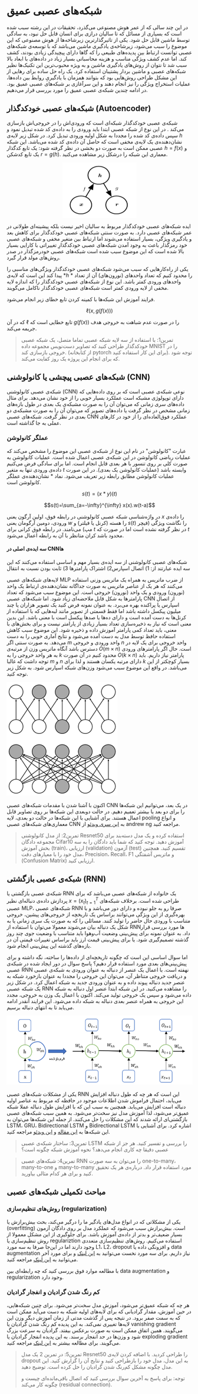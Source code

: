 # شبکه‌های عصبی عمیق

در این چند سالی که از عمر هوش مصنوعی می‌گذرد، تحقیقات در این رشته سبب شده است که بسیاری از مسائل که تا سالیان درازی برای انسان قابل حل نبود، به سادگی توسط ماشین قابل حل شود. یکی از تاثیرگذارترین زیرشاخه‌ها از هوش مصنوعی که این موضوع را سبب می‌شود، زیرشاخه‌ی یادگیری ماشین می‌باشد که با توسعه‌ی شبکه‌های عصبی توانست ارتباط بین پدیده‌های طبیعی را که گاها دارای پیچیدگی زیادی بودند، کشف کند. اما عدم کشف ویژگی مناسب و هزینه محاسباتی بسیار زیاد در داده‌های با ابعاد بالا سبب شد تا نتوان از روش‌های یادگیری ماشین و به ویژه محبوب‌ترین این تکنیک‌ها نظیر شبکه‌های عصبی و ماشین بردار پشتیبان استفاده کرد. یک راه حل ساده برای رهایی از این مشکل طراحی روش‌هایی بود که بتوانند همزمان با یادگیریِ روابط بین داده‌ها، عملیات استخراج ویژگی را نیز انجام دهند و این سرآغازی بر شبکه‌های عصبی عمیق بود. در ادامه چندین شبکه‌ی عصبی عمیق را مورد بررسی قرار می‌دهیم.

## شبکه‌های عصبی خودکدگذار (Autoencoder)

شبکه‌ی عصبی خودکدگذار شبکه‌ای است که ورودی‌اش را در خروجی‌اش بازسازی می‌کند . در این نوع از شبکه عصبی ابتدا باید ورودی را به داده‌ی کد شده تبدیل نمود و سپس داده‌ی کد شده را مجددا به شکل اولیه ورودی تبدیل کرد. در شکل زیر لایه‌ی $h$ نشان‌دهنده‌ی یک لایه‌ی مخفی است که حاصل آن داده‌ی کد شده می‌باشد. این شبکه عصبی ممکن است به صورت دو بخشی در نظر گرفته شود: یک تابع کدگذار  $h=f(x)$ و یک تابع کدشکن $r=g(h)$. معماری این شبکه را درشکل زیر مشاهده می‌کنید.

 <img src="./autoencoder.png" alt="Picture" width="200" height="150" style="display: block; margin: 0 auto" />

ایده‌ شبکه‌های عصبی خودکدگذار مربوط به سالیان اخیر نیست بلکه پیشینه‌ای طولانی در عمر شبکه‌های عصبی دارد. به صورت سنتی شبکه‌های عصبی خودکدگذار برای کاهش بعد و یادگیری ویژگی، بسیار استفاده می‌شوند اما ارتباط بین متغیر مخفی و شبکه‌های عصبی خود رمزگذار باعث به وجود آمدن شبکه‌های عصبی خودکدگذارِ تغییراتی با کارایی بسیار بالا شده است که این موضوع سبب شده است شبکه‌های عصبی خودرمزگذار در صدر روش‌های مولد قرار گیرد.

یکی از راه‌کارهایی که سبب می‌شود شبکه‌های عصبی خودکدگذار ویژگی‌های مناسبی را پیدا کند این است که لایه‌ی *$h$ * را محدود کنیم که تعداد واحدهای (نورون‌های) آن از تعداد واحدهای ورودی کمتر باشد. این نوع از شبکه‌های عصبی خودکدگذار را که اندازه لایه مخفی از لایه ورودی کمتر است شبکه‌های عصبی خودکدگذار ناکامل می‌گویند. 

فرایند آموزش این شبکه‌ها با کمینه کردن تابع خطای زیر انجام می‌شود. 

$$\ell(x, g(f(x)))$$

که در آن $\ell$ تابع خطایی است که $g(f(x))$ را در صورت عدم شباهت به خروجی هدف جریمه می‌کند.



> تمرین1:  با استفاده از سه لایه شبکه عصبی تماما متصل، یک شبکه عصبی خودکدگذار طراحی کنید که تصاویر دست‌نویس مجموعه داده MNIST را در خروجی بازسازی کند. (از کتابخانه pytorch برای این کار استفاده کنید). توجه شود که برای انجام این پروژه یک روز کفایت می‌کند.





## شبکه‌های عصبی پیچشی یا کانولوشنی (CNN)

شبکه‌ی عصبی کانولوشنی (CNN)  نوعی شبکه‌ی عصبی است که بر روی داده‌هایی که دارای توپولوژی مشبکه است عملکرد بسیار خوبی را از خود نشان می‌دهد. برای مثال داده‌های سری زمانی که می‌توان آن را به صورت مشبکه‌ی یک بعدی در طول بازه‌های زمانی مشخص در نظر گرفت یا داده‌های تصویر که می‌توان آن را به صورت مشبکه‌ی دو بعدی در نظر گرفت. شبکه‌های عصبی CNN عملکرد فوق‌العاده‌ای را از خود در کارهای عملی به جا گذاشته است. 

### عملگر کانولوشن

عبارت "کانولوشن" در نام این نوع از شبکه‌ی عصبی این موضوع را مشخص می‌کند که عملیات ریاضی کانولوشن در این شبکه‌ی عصبی اعمال شده است. عملیات کانولوشن به صورت کلی بر روی تنسور با هر بعدی قابل انجام است. اما برای سادگی فرض می‌کنیم داده‌ی ورودی تنها به متغیر $t$ وابسته باشد (عملیات کانولوشن یک بعدی). در این صورت عملیات کانولوشن مطابق رابطه ‏زیر تعریف می‌شود. نماد $*$ نشان‌دهنده‌ی عملگر کانولوشن است.

$$s(t) = (x*y)(t)$$

$$s(t)=\sum_{a=-\infty}^{\infty} x(x).w(t-a)$$

در واژه‌شناسی شبکه عصبی کانولوشنی در رابطه فوق، اولین آرگون یعنی $x$ را داده‌ی ورودی، دومین آرگومان یعنی $w$ را هسته (کرنل یا فیلتر) و $s(t)$ را نگاشت ویژگی (فیچر مپ) می‌نامند. در رابطه فوق کرانی برای $t$ در نظر گرفته نشده است اما در صورت که $t$ محدود باشد کران متانظر با آن به رابطه اعمال می‌شود.

#### سه ایده‌ی اصلی در CNNها

شبکه‌های عصبی کانولوشنی از سه ایده‌ی بسیار مهم و اساسی استفاده می‌کنند که این سه ایده عبارتند از: 1) اتصال اسپارس2) اشتراک پارامترها 3) ثابت بودن نسبت به انتقال

لایه‌های شبکه‌های عصبی MLP از ضرب ماتریس به همراه یک ماتریس وزنی استفاده می‌کنند که هر یک از عناصر ماتریس به صورت جداگانه نشان‌دهنده‌ی ارتباط یک واحد (نورون) ورودی و یک واحد (نورون) خروجی است. این موضوع سبب می‌شود که تعداد پارامترها به شکل قابل ملاحضه‌ای زیاد شود. اما شبکه‌های عصبی CNN از اتصال اسپارس یا پراکنده بهره می‌برد. به عنوان نمونه فرض کنید یک تصویر هزاران یا چند میلیون پیکسل داشته باشد اما فقط قسمتی از تصویر مانند لبه‌هایی که با استفاده از کرنل‌ها به دست آمده است و دارای ده‌ها یا صدها پیکسل است با معنی باشد. این بدین معنی است که نیاز به ذخیره‌سازی تعداد بسیار زیادی از پارامتر نیست و برای بخش‌های با معنی، باید تعداد کمی پارامتر آموزش داده و ذخیره شود. این موضوع سبب کاهش استفاده حافظ توسط مدل به دست آمده می‌شود و نتایج آماری خوبی را به دست می‌دهد. به صورت سنتی اگر $m$ واحد ورودی و خروجی $n$ واحد خروجی برای یک لایه در دسترس باشد آنگاه ماتریس وزن از مرتبه‌ی $O(m \times n)$ است. حال اگر پارامترهای ورودی به هر واحد خروجی را به $k$ محدود کنیم در آن صورت $O(k \times n)$ پارامتر نیاز داریم. باید توجه داشت که غالبا $m$ و $n$ دارای مرتبه یکسان هستند و لذا برای $k$ بسیار کوچکتر از این می‌باشد. در واقع این موضوع سبب می‌شود وزن‌های شبکه اسپارس شود. به شکل زیر توجه کنید.

![](sparse_connection.png)



اکنون با آشنا شدن با مقدمات شبکه‌های عصبی CNN در یک بعد، می‌توانیم این شبکه‌ها را برای دو بعد یا بیشتر تعمیم دهیم. در حالت دوبعدی این شبکه‌ها بر روی تصاویر قابل اعمال هستند. برای آشنایی با این شبکه‌ها در حالت دو بعدی، لایه pooling و انواع معماری‌های شبکه‌های عصبی CNN به [این سری ویدئو](https://www.youtube.com/playlist?list=PLkDaE6sCZn6Gl29AoE31iwdVwSG-KnDzF) از andrew ng مراجعه کنید.





> تمرین2: از مدل کانولوشنی Resnet50 استفاده کرده و یک مدل دسته‌بند برای مجموعه دادگان Cifar10 آموزش دهید. توجه کنید که شما باید دادگان را به سه بخش آموزش (train)، ارزیابی (validation)  آزمون (test) تقسیم کنید. همچنین مدل خود را با معیارهای دقت، Precision، Recall، F1 و ماتریس آشفتگی (Confusion Matrix) ارزیابی کنید.



## شبکه‌ی عصبی بازگشتی (RNN)

شبکه‌ی عصبی بازگشتی یا RNN  یک خانواده از شبکه‌های عصبی می‌باشد که برای پردازش داده‌ی دنباله‌ای نظیر $x = (x_t)_{t=1}^{T}$  طراحی شده است. برخلاف شبکه‌های عصبی MLP، شبکه‌های عصبی RNN صرفا رو به جلو نبوده و دارای دور می‌باشد و با بهره‌گیری از این ویژگی می‌توانند براساس یک تاریخچه‌‌ از خروجی‌های پیشین، خروجی متناسب با ورودی حال حاضر را تولید کنند. مسائلی را که به صورت یک سری زمانی یا به شکل یک دنباله بیان می‌شوند معمولا می‌توان با استفاده از RNNها مورد بررسی قرار داد. به عنوان نمونه برای پیش‌بینی وضعیت آب‌وهوا باید متناسب با وضعیت جوی چند روز گذشته تصمیم‌گیری شود. یا برای پیش‌بینی قیمت ارز باید براساس تغییرات قیمتی آن در بازه‌های گذشته این پیش‌بینی انجام شود.

 اما سوال اساسی این است که چگونه تاریخچه‌ای از داده‌ها را ساخته، نگه داشته و برای پیش‌بینی‌های بعدی مورد استفاده قرار دهیم؟ پاسخ سوال در دور ایجاد شده در شبکه‌ی عصبی RNN نهفته است. با اعمال یک عنصر از دنباله به عنوان ورودی به شبکه‌ی عصبی و دریافت خروجی متناظر آن، می‌توان این خروجی را مجددا به عنوان بازخورد شبکه به عنصر جدید دنباله پیوند داده و به عنوان ورودی جدید به شبکه اعمال کرد. در شکل زیر یک شبکه عصبی RNN را مشاهده می‌کنید. در این شبکه ابتدا عنصر اول دنباله به شبکه داده می‌شود و سپس یک خروجی تولید می‌کند. اکنون با اعمال یک وزن به خروجی، مجدد این خروجی به همراه عنصر بعدی دنباله به شبکه داده می‌شود. این فرایند آنقدر ادامه می‌یابد تا به انتهای دنباله برسیم.

![](./RNN.png)



یکی از مشکلات شبکه‌های عصبی RNN این است که هر چه که طول دنباله افزایش می‌یابد، احتمال فراموش شدن اطلاعات موجود در حافظه که مربوط به عناصر اولیه دنباله است افزایش می‌یابد. همچنین به سبب این که با افزایش طول دنباله عملا شبکه عمیق‌تر می‌شود، لذا آموزش مدل نیز سخت‌تر می‌شود. به همین سبب شبکه‌های عصبی بازگشتی‌ای ارائه شدند که این مشکلات را حل می‌کنند. از جمله این شبکه‌ها می‌توان به LSTM، GRU، Bidirectional LSTM و Bidirectional LSTM اشاره کرد. برای آشنایی با این شبکه‌ها به [این مقاله](https://medium.com/analytics-vidhya/rnn-vs-gru-vs-lstm-863b0b7b1573) و [این ویدئو](https://www.youtube.com/watch?v=jGst43P-TJA) مراجعه کنید. 



> تمرین3: ساختار شبکه‌ی عصبی LSTM را بررسی و تفسیر کنید. هر جز از شبکه عصبی دقیقا چه کاری انجام می‌دهد؟ نحوه آموزش شبکه چگونه است؟ 





> تمرین4: شبکه‌های عصبی RNN را می‌توان به سه صورت  one-to-many، many-to-one و many-to-many مورد استفاده قرار داد. درباره‌ی هر یک تحقیق کنید و برای هر کدام مثالی بیاورید. 



## مباحث تکمیلی شبکه‌های عصبی

### روش‌های تنظیم‌سازی (regularization)

یکی از مشکلاتی که در انواع مدل‌های یادگیر ما را درگیر می‌کند، بحث بیش‌برازش یا (overfitting) است. بیش‌برازش سبب می‌شود که عملکرد مدل بر روی دادگان آزمون بسیار ضعیف‌تر و بدتر از داده‌ی آموزش باشد. برای جلوگیری از این مشکل معمولا از روش‌ تنظیم‌سازی یا regulariztion  استفاده می‌کنیم. روش‌های تنظیم‌سازی متعددی وجود دارند اما در این‌جا صرفا به سه مورد L1، L2، dropout و افزونگی داده یا data augmentation نیاز داریم. برای سه مورد نخست می‌توانید به [این لینک](https://towardsdatascience.com/regularization-in-deep-learning-l1-l2-and-dropout-377e75acc036#:~:text=Regularization%20is%20a%20set%20of,data%20from%20the%20problem%20domain.) و برای مورد آخر می‌توانید به [این لینک](https://nanonets.com/blog/data-augmentation-how-to-use-deep-learning-when-you-have-limited-data-part-2/) مراجعه کنید.

با مطالعه موارد فوق بررسی کنید که چه رابطه‌ای بین data augmentation  و regularization وجود دارد.



### کم رنگ شدن گرادیان و انفجار گرادیان

هر چه که شبکه عمیق‌تر می‌شود، آموزش مدل سخت‌تر می‌شود. برای چنین شبکه‌هایی، در حین آموزش، مقدار گرادیانی که برای لایه‌های اولیه شبکه به دست می‌آید ممکن است که به سمت صفر برود. در نتیجه پس از گذشت مدتی از زمان آموزش دیگر وزن این لایه‌ها تغییری نمی‌کند. به این پدیده کم رنگ شدن گرادیان یا vanishing gradient می‌گویند. همین اتفاق ممکن است به صورت برعکس بیفتد. گرادیان به سرعت بزرگ شود و وزن‌ها در حد انفجار برسند. به این پدیده انفجار گرادیان یا exploding gradient می‌گویند. برای مطالعه بیشتر به [این لینک](https://www.youtube.com/watch?v=qhXZsFVxGKo) مراجعه کنید.





> تمرین5:  در تمرین 2 یک مدل Resnet50 را طراحی کردید. با اضافه کردن لایه‌ی dropout به این مدل، مدل خود را بازطراحی کنید و نتایج آن را گزارش کنید. این مدل چگونه مشکل کم‌رنگ شدن گرادیان را حل کرده است. توضیح دهید.
>
> توجه: برای پاسخ به آخرین سوال بررسی کنید که اتصال باقی‌مانده‌ای چیست و چگونه کار می‌کند (residual connection).



